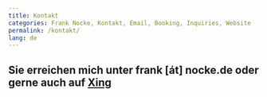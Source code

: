 ```yaml
---
title: Kontakt
categories: Frank Nocke, Kontakt, Email, Booking, Inquiries, Website
permalink: /kontakt/
lang: de
---
```


<h2>Sie erreichen mich unter frank [át] nocke.de oder gerne auch auf <a href='https://www.xing.com/profile/Frank_Nocke' target='_blank'>Xing <span class='icon-xing2'></span></a>


